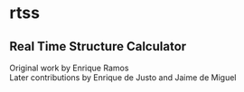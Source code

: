 # rtss
## Real Time Structure Calculator <br>
Original work by Enrique Ramos <br>
Later contributions by Enrique de Justo and Jaime de Miguel

